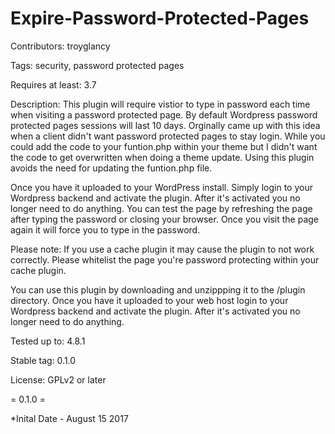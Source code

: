 # Expire-Password-Protected-Pages

Contributors: troyglancy

Tags: security, password protected pages

Requires at least: 3.7

Description: This plugin will require vistior to type in password each time when visiting a password protected page. By default Wordpress password protected pages sessions will last 10 days. Orginally came up with this idea when a client didn't want password protected pages to stay login. While you could add the code to your funtion.php within your theme but I didn't want the code to get overwritten when doing a theme update. Using this plugin avoids the need for updating the funtion.php file.

Once you have it uploaded to your WordPress install. Simply login to your Wordpress backend and activate the plugin. After it's activated you no longer need to do anything. You can test the page by refreshing the page after typing the password or closing your browser. Once you visit the page again it will force you to type in the password.

Please note: If you use a cache plugin it may cause the plugin to not work correctly. Please whitelist the page you're password protecting within your cache plugin.

You can use this plugin by downloading and unzippping it to the /plugin directory. Once you have it uploaded to your web host login to your Wordpress backend and activate the plugin. After it's activated you no longer need to do anything.

Tested up to: 4.8.1

Stable tag: 0.1.0

License: GPLv2 or later

= 0.1.0 =

*Inital Date - August 15 2017
